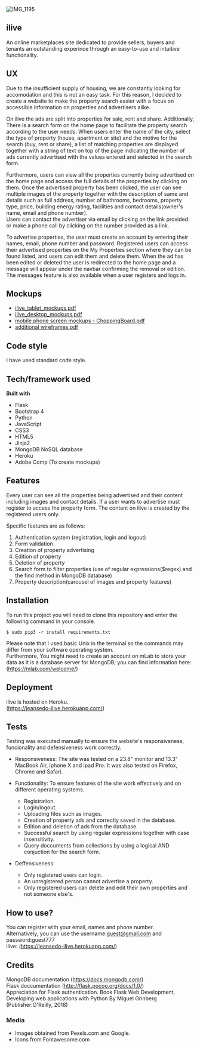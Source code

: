 ![IMG_1195](https://user-images.githubusercontent.com/43143675/54995861-b2e1c880-4fbf-11e9-854b-57db2f46ff75.jpg)
## ilive
An online marketplaces site dedicated to provide sellers, buyers and tenants an outstanding experince through an easy-to-use and intuitive functionality. 

## UX
Due to the insufficient supply of housing, we are constantly looking for accomodation and this is not an easy task. For this reason, I decided to create a website to make the property search easier with a focus on accessible information on properties and advertisers alike.  

On ilive the ads are split into properties for sale, rent and share. Additionally, There is a search form on the home page to facilitate the property search according to the user needs. When users enter the name of the city, select the type of property (house, apartment or site) and the motive for the search (buy, rent or share), 
a list of matching properties are displayed together with a string of text on top of the page indicating the number of ads currently advertised with the values entered and selected in the search form.  

Furthermore, users can view all the properties currently being advertised on the home page
and access the full details of the properties by clicking on them. Once the advertised property has been clicked, the user can see multiple images of the property together with the description of same and details such as full address, number of bathrooms, bedrooms, property type, price, building energy rating, facilities and contact details(owner's name, email and phone number).  
Users can contact the advertiser via email by clicking on the link provided or make a phone call by clicking on the number provided as a link.  

To advertise properties, the user must create an account by entering their names, email, phone number and password. Registered users can access their advertised properties on the My Properties section where they can be found listed, and users can edit them and delete them.
When the ad has been edited or deleted the user is redirected to the home page and a message will appear under the navbar confirming the removal or edition. The messages feature is also available when a user registers and logs in. 

## Mockups
* [ilive_tablet_mockups.pdf](https://github.com/Jeanca7/iLive/files/3009348/ilive_tablet_mockups.pdf)
* [ilive_desktop_mockups.pdf](https://github.com/Jeanca7/iLive/files/3009344/ilive_desktop_mockups.pdf)
* [mobile phone screen mockups - ChoppingBoard.pdf](https://github.com/Jeanca7/choppingboard.ie/files/2911748/mobile.phone.screen.mockups.-.ChoppingBoard.pdf)  
* [additional wireframes.pdf](https://github.com/Jeanca7/iLive/files/3009352/additional.wireframes.pdf)

## Code style
I have used standard code style.

## Tech/framework used
<b>Built with</b>
* Flask
* Bootstrap 4
* Python
* JavaScript
* CSS3
* HTML5
* Jinja2
* MongoDB NoSQL database
* Heroku  
* Adobe Comp (To create mockups)  

## Features
Every user can see all the properties being advertised and their content including images and contact details. If a user wants to advertise must register to access the property form. The content on ilive is created by the registered users only.

Specific features are as follows:
1. Authentication system (registration, login and logout) 
2. Form validation
2. Creation of property advertising
3. Edition of property
4. Deletion of property
5. Search form to filter properties (use of regular expressions($regex) and the find method in MongoDB database) 
6. Property description(carousel of images and property features)

## Installation
To run this project you will need to clone this repository and enter the following command in your console.
```
$ sudo pip3 -r install requirements.txt
```
Please note that I used basic Unix in the terminal so the commands may differ from your software operating system.  
Furthermore, You might need to create an account on mLab to store your data as it is a database server for MongoDB; you can find information here: (https://mlab.com/welcome/)  
 
## Deployment
ilive is hosted on Heroku.  
(https://jeansedo-ilive.herokuapp.com/)


## Tests
Testing was executed manually to ensure the website's responsiveness, funcionality and defensiveness work correctly.   

* Responsiveness:
The site was tested on a 23.8" monitor and 13.3" MacBook Air, iphone X and ipad Pro. It was also tested on Firefox, Chrome and Safari.

* Functionality:
To ensure features of the site work effectively and on different operating systems.
    * Registration.
    * Login/logout.
    * Uploading files such as images.
    * Creation of property ads and correctly saved in the database.
    * Edition and deletion of ads from the database.
    * Successful search by using regular expressions together with case insensitivity.
    * Query doccuments from collections by using a logical AND conjuction for the search form. 

* Deffensiveness:
    * Only registered users can login.
    * An unregistered person cannot advertise a property.
    * Only registered users can delete and edit their own properties and not someone else's.

## How to use?
You can register with your email, names and phone number.  
Alternatively, you can use the username:guest@gmail.com and password:guest777  
ilive: (https://jeansedo-ilive.herokuapp.com/)

## Credits
 MongoDB documentation (https://docs.mongodb.com/)  
 Flask doccumentation (http://flask.pocoo.org/docs/1.0/)  
 Appreciation for Flask authentication. Book Flask Web Development, Developing web applications with Python By Miguel Grinberg (Publisher:O'Reilly, 2018)
 
### Media
* Images obtained from Pexels.com and Google.
* Icons from Fontawesome.com
    
